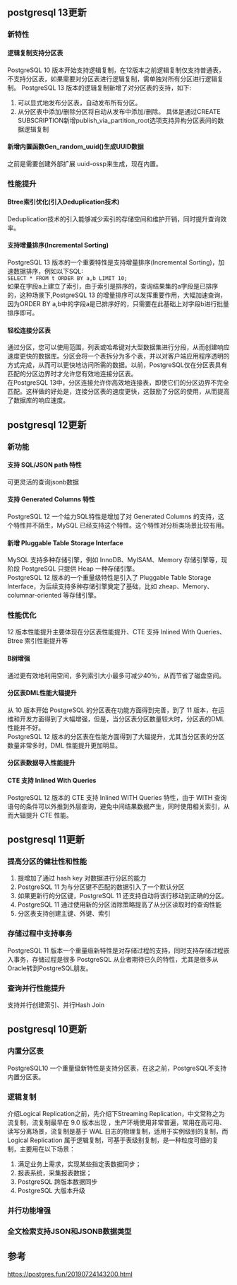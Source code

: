 ## postgresql 13更新

### 新特性
#### 逻辑复制支持分区表
PostgreSQL 10 版本开始支持逻辑复制，在12版本之前逻辑复制仅支持普通表，不支持分区表，如果需要对分区表进行逻辑复制，需单独对所有分区进行逻辑复制。
PostgreSQL 13 版本的逻辑复制新增了对分区表的支持，如下:
1. 可以显式地发布分区表，自动发布所有分区。
2. 从分区表中添加/删除分区将自动从发布中添加/删除。
具体是通过CREATE SUBSCRIPTION新增publish_via_partition_root选项支持异构分区表间的数据逻辑复制

#### 新增内置函数Gen_random_uuid()生成UUID数据
之前是需要创建外部扩展 uuid-ossp来生成，现在内置。

### 性能提升
#### Btree索引优化(引入Deduplication技术)
Deduplication技术的引入能够减少索引的存储空间和维护开销，同时提升查询效率。
#### 支持增量排序(Incremental Sorting)
PostgreSQL 13 版本的一个重要特性是支持增量排序(Incremental Sorting)，加速数据排序，例如以下SQL:  
`SELECT * FROM t ORDER BY a,b LIMIT 10;  `  
如果在字段a上建立了索引，由于索引是排序的，查询结果集的a字段是已排序的，这种场景下,PostgreSQL 13 的增量排序可以发挥重要作用，大幅加速查询，因为ORDER BY a,b中的字段a是已排序好的，只需要在此基础上对字段b进行批量排序即可。
#### 轻松连接分区表
通过分区，您可以使用范围，列表或哈希键对大型数据集进行分段，从而创建响应速度更快的数据库。分区会将一个表拆分为多个表，并以对客户端应用程序透明的方式完成，从而可以更快地访问所需的数据。以前，PostgreSQL仅在分区表具有匹配的分区边界时才允许您有效地连接分区表。  
在PostgreSQL 13中，分区连接允许你高效地连接表，即使它们的分区边界不完全匹配。这样做的好处是，连接分区表的速度更快，这鼓励了分区的使用，从而提高了数据库的响应速度。

## postgresql 12更新
### 新功能
#### 支持 SQL/JSON path 特性
可更灵活的查询jsonb数据
#### 支持 Generated Columns 特性
PostgreSQL 12 一个给力SQL特性是增加了对 Generated Columns 的支持，这个特性并不陌生，MySQL 已经支持这个特性。这个特性对分析类场景比较有用。
#### 新增 Pluggable Table Storage Interface
MySQL 支持多种存储引擎，例如 InnoDB、MyISAM、Memory 存储引擎等，现阶段 PostgreSQL 只提供 Heap 一种存储引擎。  
PostgreSQL 12 版本的一个重量级特性是引入了 Pluggable Table Storage Interface，为后续支持多种存储引擎奠定了基础，比如 zheap、Memory、columnar-oriented 等存储引擎。

### 性能优化
12 版本性能提升主要体现在分区表性能提升、CTE 支持 Inlined With Queries、Btree 索引性能提升等
#### B树增强
通过更有效地利用空间，多列索引大小最多可减少40％，从而节省了磁盘空间。
#### 分区表DML性能大辐提升
从 10 版本开始 PostgreSQL 的分区表在功能方面得到完善，到了 11 版本，在运维和开发方面得到了大幅增强，但是，当分区表分区数量较大时，分区表的DML性能并不好。  
PostgreSQL 12 版本的分区表在性能方面得到了大辐提升，尤其当分区表的分区数量非常多时，DML 性能提升更加明显。
#### 分区表数据导入性能提升
#### CTE 支持 Inlined With Queries
PostgreSQL 12 版本的 CTE 支持 Inlined WITH Queries 特性，由于 WITH 查询语句的条件可以外推到外层查询，避免中间结果数据产生，同时使用相关索引，从而大辐提升 CTE 性能。


## postgresql 11更新
### 提高分区的健壮性和性能
1. 提增加了通过 hash key 对数据进行分区的能力
2. PostgreSQL 11 为与分区键不匹配的数据引入了一个默认分区
3. 如果更新行的分区键，PostgreSQL 11 还支持自动将该行移动到正确的分区。
4. PostgreSQL 11 通过使用新的分区消除策略提高了从分区读取时的查询性能
5. 分区表支持创建主键、外键、索引
### 存储过程中支持事务
PostgreSQL 11 版本一个重量级新特性是对存储过程的支持，同时支持存储过程嵌入事务，存储过程是很多 PostgreSQL 从业者期待已久的特性，尤其是很多从Oracle转到PostgreSQL朋友。
### 查询并行性能提升
支持并行创建索引、并行Hash Join

## postgresql 10更新
### 内置分区表
PostgreSQL10 一个重量级新特性是支持分区表，在这之前，PostgreSQL不支持内置分区表。
### 逻辑复制
介绍Logical Replication之前，先介绍下Streaming Replication，中文常称之为流复制，流复制最早在 9.0 版本出现 ，生产环境使用非常普遍，常用在高可用、读写分离场景，流复制是基于 WAL 日志的物理复制，适用于实例级别的复制，而Logical Replication 属于逻辑复制，可基于表级别复制，是一种粒度可细的复制，主要用在以下场景：
1. 满足业务上需求，实现某些指定表数据同步；
2. 报表系统，采集报表数据；
3. PostgreSQL 跨版本数据同步
4. PostgreSQL 大版本升级
### 并行功能增强
### 全文检索支持JSON和JSONB数据类型


## 参考
https://postgres.fun/20190724143200.html